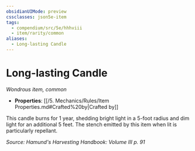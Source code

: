 ```yaml
---
obsidianUIMode: preview
cssclasses: json5e-item
tags:
  - compendium/src/5e/hhhviii
  - item/rarity/common
aliases:
  - Long-lasting Candle
---
```

# Long-lasting Candle
*Wondrous item, common*  

- **Properties**: [[/5. Mechanics/Rules/Item Properties.md#Crafted%20by\|Crafted by]]

This candle burns for 1 year, shedding bright light in a 5-foot radius and dim light for an additional 5 feet. The stench emitted by this item when lit is particularly repellant.

*Source: Hamund's Harvesting Handbook: Volume III p. 91*
